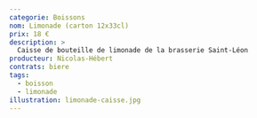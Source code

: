 ```yaml
---
categorie: Boissons
nom: Limonade (carton 12x33cl) 
prix: 18 €
description: >
  Caisse de bouteille de limonade de la brasserie Saint-Léon
producteur: Nicolas-Hébert
contrats: biere
tags: 
  - boisson
  - limonade
illustration: limonade-caisse.jpg
---
```



